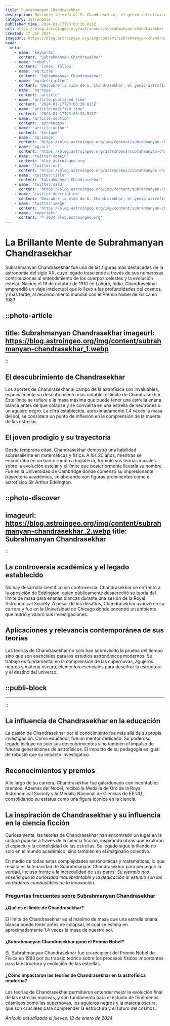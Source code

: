 ```yaml
---
title: Subrahmanyan Chandrasekhar
description: Descubre la vida de S. Chandrasekhar, el genio astrofísico que desveló los secretos de las estrellas y las enanas blancas.
category: astronomos
published_time: 2024-01-17T23:05:20.813Z
url: https://blog.astroingeo.org/astronomos/subrahmanyan-chandrasekhar
created: 17 Jan 2024
imageUrl: https://blog.astroingeo.org/img/content/subrahmanyan-chandrasekhar_1.webp
head:
  meta:
    - name: 'keywords'
      content: 'Subrahmanyan Chandrasekhar'
    - name: 'robots'
      content: 'index, follow'
    - name: 'og:title'
      content: 'Subrahmanyan Chandrasekhar'
    - name: 'og:description'
      content: 'Descubre la vida de S. Chandrasekhar, el genio astrofísico que desveló los secretos de las estrellas y las enanas blancas.'
    - name: 'og:type'
      content: 'article'
    - name: 'article:published_time'
      content: '2024-01-17T23:05:20.813Z'
    - name: 'article:modified_time'
      content: '2024-01-17T23:05:20.813Z'
    - name: 'article:section'
      content: 'astronomos'
    - name: 'article:author'
      content: 'Enrique'
    - name: 'og:image'
      content: 'https://blog.astroingeo.org/img/content/subrahmanyan-chandrasekhar_1.webp'
    - name: 'og:url'
      content: 'https://blog.astroingeo.org/astronomos/subrahmanyan-chandrasekhar'
    - name: 'twitter:domain'
      content: 'blog.astroingeo.org'
    - name: 'twitter:url'
      content: 'https://blog.astroingeo.org/astronomos/subrahmanyan-chandrasekhar'
    - name: 'twitter:title'
      content: 'Subrahmanyan Chandrasekhar'
    - name: 'twitter:card'
      content: 'https://blog.astroingeo.org/img/content/subrahmanyan-chandrasekhar_1.webp'
    - name: 'twitter:description'
      content: 'Descubre la vida de S. Chandrasekhar, el genio astrofísico que desveló los secretos de las estrellas y las enanas blancas.'
    - name: 'twitter:image'
      content: 'https://blog.astroingeo.org/img/content/subrahmanyan-chandrasekhar_1.webp'
    - name: 'copyright'
      content: '© 2024 blog.astroingeo.org'
---
```

# La Brillante Mente de Subrahmanyan Chandrasekhar

Subrahmanyan Chandrasekhar fue una de las figuras más destacadas de la astronomía del siglo XX, cuyo legado trasciende a través de sus numerosas contribuciones al entendimiento de los cuerpos celestes y la evolución estelar. Nacido el 19 de octubre de 1910 en Lahore, India, Chandrasekhar emprendió un viaje intelectual que lo llevó a las profundidades del cosmos, y más tarde, al reconocimiento mundial con el Premio Nobel de Física en 1983.


::photo-article
---
title: Subrahmanyan Chandrasekhar
imageurl: https://blog.astroingeo.org/img/content/subrahmanyan-chandrasekhar_1.webp
---
::


## El descubrimiento de Chandrasekhar

Los aportes de Chandrasekhar al campo de la astrofísica son invaluables, especialmente su descubrimiento más notable: el límite de Chandrasekhar. Este límite se refiere a la masa máxima que puede tener una estrella enana blanca antes de que colapse y se convierta en una estrella de neutrones o un agujero negro. La cifra establecida, aproximadamente 1.4 veces la masa del sol, se considera un punto de inflexión en la comprensión de la muerte de las estrellas.

## El joven prodigio y su trayectoria

Desde temprana edad, Chandrasekhar demostró una habilidad sobresaliente en matemáticas y física. A los 20 años, mientras se encontraba en un barco rumbo a Inglaterra, formuló sus teorías iniciales sobre la evolución estelar y el límite que posteriormente llevaría su nombre. Fue en la Universidad de Cambridge donde comenzó su impresionante trayectoria académica, colaborando con figuras prominentes como el astrofísico Sir Arthur Eddington.


::photo-discover
---
imageurl: https://blog.astroingeo.org/img/content/subrahmanyan-chandrasekhar_2.webp
title: Subrahmanyan Chandrasekhar
---
::


## La controversia académica y el legado establecido

No hay desarrollo científico sin controversia. Chandrasekhar se enfrentó a la oposición de Eddington, quien públicamente desacreditó su teoría del límite de masa para enanas blancas durante una sesión de la Royal Astronomical Society. A pesar de los desafíos, Chandrasekhar avanzó en su carrera y fue en la Universidad de Chicago donde encontró un ambiente que nutrió y valoró sus investigaciones.

## Aplicaciones y relevancia contemporánea de sus teorías

Las teorías de Chandrasekhar no solo han sobrevivido la prueba del tiempo sino que son esenciales para los estudios astronómicos modernos. Su trabajo es fundamental en la comprensión de las supernovas, agujeros negros y materia oscura, elementos esenciales para descifrar la estructura y el destino del universo.


  ::publi-block
  ---
  ---
  ::
  
  
## La influencia de Chandrasekhar en la educación

La pasión de Chandrasekhar por el conocimiento fue más allá de su propia investigación. Como educador, fue un mentor dedicado. Su poderoso legado incluye no solo sus descubrimientos sino también el impulso de futuras generaciones de astrofísicos. El impacto de su pedagogía es igual de robusto que su impacto investigativo.

## Reconocimientos y premios

A lo largo de su carrera, Chandrasekhar fue galardonado con incontables premios. Además del Nobel, recibió la Medalla de Oro de la Royal Astronomical Society y la Medalla Nacional de Ciencias de EE.UU., consolidando su estatus como una figura icónica en la ciencia.

## La inspiración de Chandrasekhar y su influencia en la ciencia ficción

Curiosamente, las teorías de Chandrasekhar han encontrado un lugar en la cultura popular a través de la ciencia ficción, inspirando obras que exploran el espacio y la complejidad de las estrellas. Su legado sigue brillando no solo en el mundo académico, sino también en el imaginario colectivo.

En medio de todas estas complejidades astronómicas y matemáticas, lo que resalta es la tenacidad de Subrahmanyan Chandrasekhar para perseguir la verdad, incluso frente a la incredulidad de sus pares. _Su ejemplo nos enseña que la curiosidad inquebrantable y la dedicación al estudio son los verdaderos combustibles de la innovación._

### Preguntas frecuentes sobre Subrahmanyan Chandrasekhar

#### ¿Qué es el límite de Chandrasekhar?
El límite de Chandrasekhar es el máximo de masa que una estrella enana blanca puede tener antes de colapsar, el cual se estima en aproximadamente 1.4 veces la masa de nuestro sol.

#### ¿Subrahmanyan Chandrasekhar ganó el Premio Nobel?
Sí, Subrahmanyan Chandrasekhar fue co-recipient del Premio Nobel de Física en 1983 por su trabajo teórico sobre los procesos físicos importantes para la estructura y evolución de las estrellas.

#### ¿Cómo impactaron las teorías de Chandrasekhar en la astrofísica moderna?
Las teorías de Chandrasekhar permitieron entender mejor la evolución final de las estrellas masivas, y son fundamento para el estudio de fenómenos cósmicos como las supernovas, los agujeros negros y la materia oscura, que son cruciales para comprender la estructura y el futuro del cosmos.

_Artículo actualizado el jueves, 18 de enero de 2024_